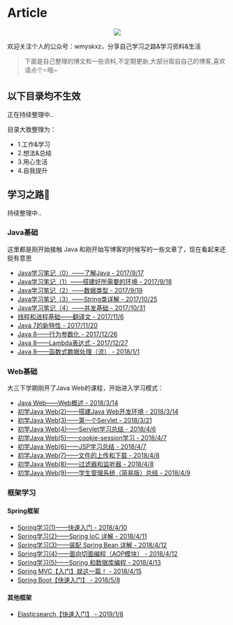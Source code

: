 # Article

<div align="center">
<img src="https://upload-images.jianshu.io/upload_images/7896890-8c240b858a9ec650.png?imageMogr2/auto-orient/strip%7CimageView2/2/w/1240"/>
</div>

欢迎关注个人的公众号：wmyskxz，分享自己学习之路&amp;学习资料&amp;生活

> 下面是自己整理的博文和一些资料,不定期更新,大部分取自自己的博客,喜欢请点个⭐哦~

## 以下目录均不生效

正在持续整理中..

目录大致整理为：
- 1.工作&学习
- 2.想法&总结
- 3.用心生活
- 4.自我提升

## 学习之路📙

持续整理中..

### Java基础

这里都是刚开始接触 Java 和刚开始写博客的时候写的一些文章了，现在看起来还挺有意思

* [Java学习笔记（0）——了解Java - 2017/9/17](https://github.com/wmyskxz/Java-Learning-Path/blob/master/Java基础/Java学习笔记（0）——了解Java.md)
* [Java学习笔记（1）——搭建好所需要的环境 - 2017/9/18](https://github.com/wmyskxz/Java-Learning-Path/blob/master/Java基础/Java学习笔记（1）——搭建好所需要的环境.md)
* [Java学习笔记（2）——数据类型 - 2017/9/19](https://github.com/wmyskxz/Java-Learning-Path/blob/master/Java基础/Java学习笔记（2）——数据类型.md)
* [Java学习笔记（3）——String类详解 - 2017/10/25](https://github.com/wmyskxz/Java-Learning-Path/blob/master/Java基础/Java学习笔记（3）——String类详解.md)
* [Java学习笔记（4）——并发基础 - 2017/10/31](https://github.com/wmyskxz/Java-Learning-Path/blob/master/Java基础/Java学习笔记（4）——并发基础.md)
* [线程和进程基础——翻译文 - 2017/11/6](https://github.com/wmyskxz/Java-Learning-Path/blob/master/Java基础/线程和进程基础——翻译文.md)
* [Java 7的新特性 - 2017/11/20](https://github.com/wmyskxz/Java-Learning-Path/blob/master/Java基础/Java7的新特性.md)
* [Java 8——行为参数化 - 2017/12/26](https://github.com/wmyskxz/Java-Learning-Path/blob/master/Java基础/Java8——行为参数化.md)
* [Java 8——Lambda表达式 - 2017/12/27](https://github.com/wmyskxz/Java-Learning-Path/blob/master/Java基础/Java8——Lambda表达式.md)
* [Java 8——函数式数据处理（流） - 2018/1/1](https://github.com/wmyskxz/Java-Learning-Path/blob/master/Java基础/Java8——函数式数据处理（流）.md)


### Web基础

大三下学期刚开了Java Web的课程，开始进入学习模式：

* [Java Web——Web概述 - 2018/3/14](https://github.com/wmyskxz/Java-Learning-Path/blob/master/Web基础/JavaWeb——Web概述.md)
* [初学Java Web(2)——搭建Java Web开发环境 - 2018/3/14](https://github.com/wmyskxz/Java-Learning-Path/blob/master/Web基础/初学JavaWeb（2）——搭建JavaWeb开发环境.md)
* [初学Java Web(3)——第一个Servlet - 2018/3/21](https://github.com/wmyskxz/Java-Learning-Path/blob/master/Web基础/初学JavaWeb(3)——第一个Servlet.md)
* [初学Java Web(4)——Servlet学习总结 - 2018/4/6](https://github.com/wmyskxz/Java-Learning-Path/blob/master/Web基础/初学JavaWeb(4)——Servlet学习总结.md)
* [初学Java Web(5)——cookie-session学习 - 2018/4/7](https://github.com/wmyskxz/Java-Learning-Path/blob/master/Web基础/初学JavaWeb(5)——cookie-session学习.md)
* [初学Java Web(6)——JSP学习总结 - 2018/4/7](https://github.com/wmyskxz/Java-Learning-Path/blob/master/Web基础/初学JavaWeb(6)——JSP学习总结.md)
* [初学Java Web(7)——文件的上传和下载 - 2018/4/8](https://github.com/wmyskxz/Java-Learning-Path/blob/master/Web基础/初学JavaWeb(7)——文件的上传和下载.md)
* [初学Java Web(8)——过滤器和监听器 - 2018/4/8](https://github.com/wmyskxz/Java-Learning-Path/blob/master/Web基础/初学JavaWeb(8)——过滤器和监听器.md)
* [初学Java Web(9)——学生管理系统（简易版）总结 - 2018/4/9](https://github.com/wmyskxz/Java-Learning-Path/blob/master/Web基础/初学JavaWeb(9)——学生管理系统（简易版）总结.md)


### 框架学习

#### Spring框架

* [Spring学习(1)——快速入门 - 2018/4/10](https://github.com/wmyskxz/Java-Learning-Path/blob/master/框架学习/Spring框架/Spring学习(1)——快速入门.md)
* [Spring学习(2)——Spring IoC 详解 - 2018/4/11](https://github.com/wmyskxz/Java-Learning-Path/blob/master/框架学习/Spring框架/Spring(2)——SpringIoC详解.md)
* [Spring学习(3)——装配 Spring Bean 详解 - 2018/4/12](https://github.com/wmyskxz/Java-Learning-Path/blob/master/框架学习/Spring框架/Spring(3)——装配SpringBean详解.md)
* [Spring学习(4)——面向切面编程（AOP模块） - 2018/4/12](https://github.com/wmyskxz/Java-Learning-Path/blob/master/框架学习/Spring框架/Spring(4)——面向切面编程（AOP模块）.md)
* [Spring学习(5)——Spring 和数据库编程 - 2018/4/13](https://github.com/wmyskxz/Java-Learning-Path/blob/master/框架学习/Spring框架/Spring(5)——Spring和数据库编程.md)
* [Spring MVC【入门】就这一篇！ - 2018/4/15](https://github.com/wmyskxz/Java-Learning-Path/blob/master/框架学习/Spring框架/SpringMVC【入门】就这一篇！.md)
* [Spring Boot【快速入门】 - 2018/5/8](https://github.com/wmyskxz/Java-Learning-Path/blob/master/框架学习/Spring框架/SpringBoot【快速入门】.md)


#### 其他框架

* [Elasticsearch【快速入门】 - 2019/1/8](https://www.jianshu.com/p/1df1529aaca7)
